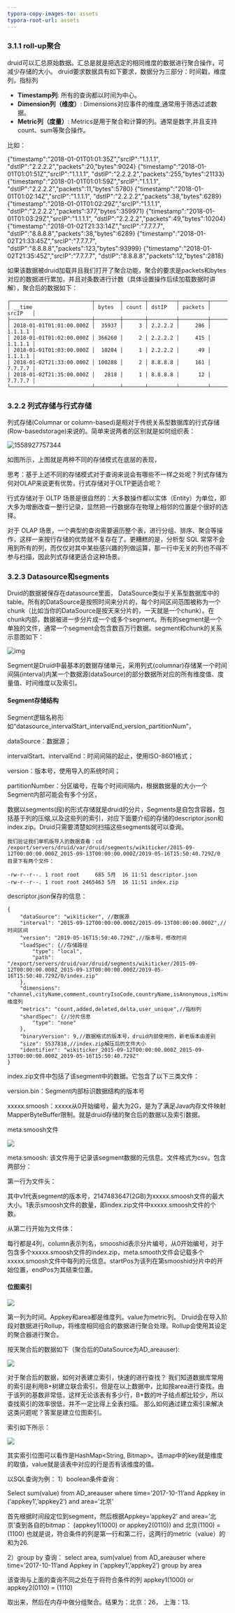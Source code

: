 ```yaml
---
typora-copy-images-to: assets
typora-root-url: assets
---
```


### 3.1.1 roll-up聚合

druid可以汇总原始数据。汇总是就是把选定的相同维度的数据进行聚合操作，可减少存储的大小。 druid要求数据具有如下要求，数据分为三部分：时间戳，维度列，指标列

- **Timestamp列**: 所有的查询都以时间为中心。
- **Dimension列（维度）**: Dimensions对应事件的维度,通常用于筛选过滤数据。
- **Metric列（度量）**: Metrics是用于聚合和计算的列。通常是数字,并且支持count、sum等聚合操作。

比如：

{"timestamp":"2018-01-01T01:01:35Z","srcIP":"1.1.1.1", "dstIP":"2.2.2.2","packets":20,"bytes":9024}
{"timestamp":"2018-01-01T01:01:51Z","srcIP":"1.1.1.1", "dstIP":"2.2.2.2","packets":255,"bytes":21133}
{"timestamp":"2018-01-01T01:01:59Z","srcIP":"1.1.1.1", "dstIP":"2.2.2.2","packets":11,"bytes":5780}
{"timestamp":"2018-01-01T01:02:14Z","srcIP":"1.1.1.1", "dstIP":"2.2.2.2","packets":38,"bytes":6289}
{"timestamp":"2018-01-01T01:02:29Z","srcIP":"1.1.1.1", "dstIP":"2.2.2.2","packets":377,"bytes":359971}
{"timestamp":"2018-01-01T01:03:29Z","srcIP":"1.1.1.1", "dstIP":"2.2.2.2","packets":49,"bytes":10204}
{"timestamp":"2018-01-02T21:33:14Z","srcIP":"7.7.7.7", "dstIP":"8.8.8.8","packets":38,"bytes":6289}
{"timestamp":"2018-01-02T21:33:45Z","srcIP":"7.7.7.7", "dstIP":"8.8.8.8","packets":123,"bytes":93999}
{"timestamp":"2018-01-02T21:35:45Z","srcIP":"7.7.7.7", "dstIP":"8.8.8.8","packets":12,"bytes":2818}

如果该数据被druid加载并且我们打开了聚合功能，聚合的要求是packets和bytes对应的数据进行累加，并且对条数进行计数（具体设置操作后续加载数据时讲解），聚合后的数据如下：

```
┌──────────────────────────┬────────┬───────┬─────────┬─────────┬─────────┐
│ __time                   │ bytes  │ count │ dstIP   │ packets │ srcIP   │
├──────────────────────────┼────────┼───────┼─────────┼─────────┼─────────┤
│ 2018-01-01T01:01:00.000Z │  35937 │     3 │ 2.2.2.2 │     286 │ 1.1.1.1 │
│ 2018-01-01T01:02:00.000Z │ 366260 │     2 │ 2.2.2.2 │     415 │ 1.1.1.1 │
│ 2018-01-01T01:03:00.000Z │  10204 │     1 │ 2.2.2.2 │      49 │ 1.1.1.1 │
│ 2018-01-02T21:33:00.000Z │ 100288 │     2 │ 8.8.8.8 │     161 │ 7.7.7.7 │
│ 2018-01-02T21:35:00.000Z │   2818 │     1 │ 8.8.8.8 │      12 │ 7.7.7.7 │
└──────────────────────────┴────────┴───────┴─────────┴─────────┴─────────┘
```

### 3.2.2 列式存储与行式存储

列式存储(Columnar or column-based)是相对于传统关系型数据库的行式存储(Row-basedstorage)来说的。简单来说两者的区别就是如何组织表：

![1558927757344](/列式存储于行式存储.png)

如图所示，上图就是两种不同的存储模式在底层的表现，

思考：基于上述不同的存储模式对于查询来说会有哪些不一样之处呢？列式存储为何对OLAP来说更有优势，行式存储对于OLTP更适合呢？

行式存储对于 OLTP 场景是很自然的：大多数操作都以实体（Entity）为单位，即大多为增删改查一整行记录，显然把一行数据存在物理上相邻的位置是个很好的选择。 

对于 OLAP 场景，一个典型的查询需要遍历整个表，进行分组、排序、聚合等操作，这样一来按行存储的优势就不复存在了。更糟糕的是，分析型 SQL 常常不会用到所有的列，而仅仅对其中某些感兴趣的列做运算，那一行中无关的列也不得不参与扫描，因此列式存储更适合这种场景。

### 3.2.3 Datasource和segments

Druid的数据被保存在datasource里面， DataSource类似于关系型数据库中的table。所有的DataSource是按照时间来分片的，每个时间区间范围被称为一个chunk（比如当你的DataSource是按天来分片的，一天就是一个chunk）。在chunk内部，数据被进一步分片成一个或多个segment。所有的segment是一个单独的文件，通常一个segment会包含数百万行数据。segment和chunk的关系示意图如下： 

![img](/trunk与datasource关系图.png) 

 Segment是Druid中最基本的数据存储单元，采用列式(columnar)存储某一个时间间隔(interval)内某一个数据源(dataSource)的部分数据所对应的所有维度值、度量值、时间维度以及索引。

#### **Segment存储结构**

Segment逻辑名称形如“datasource_intervalStart_intervalEnd_version_partitionNum”，

dataSource：数据源；

intervalStart、intervalEnd：时间间隔的起止，使用ISO-8601格式；

version：版本号，使用导入的系统时间；

partitionNumber：分区编号，在每个时间间隔内，根据数据量的大小一个Segment内部可能会有多个分区，

数据以segments(段)的形式存储就是druid的分片，Segments是自包含容器，包括基于列的压缩,以及这些列的索引，对应下面要介绍的存储的descriptor.json和index.zip。Druid只需要清楚如何扫描这些segments就可以查询。



```
我们验证我们单机版导入的数据查看：cd /export/servers/druid/var/druid/segments/wikiticker/2015-09-12T00:00:00.000Z_2015-09-13T00:00:00.000Z/2019-05-16T15:50:40.729Z/0
目录下有两个文件：

```

```
-rw-r--r--. 1 root root     685 5月  16 11:51 descriptor.json
-rw-r--r--. 1 root root 2465463 5月  16 11:51 index.zip
```

descriptor.json保存的信息：

```
{
    "dataSource": "wikiticker", //数据源
    "interval": "2015-09-12T00:00:00.000Z/2015-09-13T00:00:00.000Z",//时间区间
    "version": "2019-05-16T15:50:40.729Z",//版本号，修改时间
    "loadSpec": {//存储路径
        "type": "local",
        "path": "/export/servers/druid/var/druid/segments/wikiticker/2015-09-12T00:00:00.000Z_2015-09-13T00:00:00.000Z/2019-05-16T15:50:40.729Z/0/index.zip"
    },
    "dimensions": "channel,cityName,comment,countryIsoCode,countryName,isAnonymous,isMinor,isNew,isRobot,isUnpatrolled,metroCode,namespace,page,regionIsoCode,regionName,user",//维度列
    "metrics": "count,added,deleted,delta,user_unique",//指标列
    "shardSpec": {//分片信息
        "type": "none"
    },
    "binaryVersion": 9,//数据格式的版本号，druid内部使用的，新老版本由差别
    "size": 5537818,//index.zip解压后的文件大小
    "identifier": "wikiticker_2015-09-12T00:00:00.000Z_2015-09-13T00:00:00.000Z_2019-05-16T15:50:40.729Z"
}

```

index.zip文件中包括了该segment中的数据。它包含了以下三类文件：

version.bin：Segment内部标识数据结构的版本号

xxxxx.smoosh：xxxxx从0开始编号，最大为2G，是为了满足Java内存文件映射MapperByteBuffer限制。就是druid存储的聚合后的数据以及索引数据。

meta.smoosh文件

![](E:\大数据双元视频-druid\druid\day01\课件\assets\1558511825182.png)

meta.smoosh: 该文件用于记录该segment数据的元信息。文件格式为csv。包含两部分：

第一行为文件头：

其中v1代表segment的版本号，2147483647(2GB)为xxxxx.smoosh文件的最大大小。1表示smoosh文件的数量，即index.zip文件中xxxxx.smoosh文件的个数。

从第二行开始为文件体：

每行都是4列，column表示列名，smooshid表示分片编号，从0开始编号，对于包含多个xxxxx.smoosh文件的index.zip，meta.smooth文件会记载多个xxxxx.smoosh文件中每列的元信息。startPos为该列在第smooshid分片中的开始位置，endPos为其结束位置。

#### 位图索引

![](E:\大数据双元视频-druid\druid\day01\课件\assets\1558513542175.png)



第一列为时间。Appkey和area都是维度列。value为metric列。
Druid会在导入阶段对数据进行Rollup，将维度相同组合的数据进行聚合处理。Rollup会使用其设定的聚合器进行聚合。

按天聚合后的数据如下（聚合后的DataSource为AD_areauser):

![](E:\大数据双元视频-druid\druid\day01\课件\assets\1558513964340.png)

对于聚合后的数据，如何对表建立索引，快速的进行查找？
我们知道数据库常用的索引是利用B+树建立联合索引，但是在以上数据中，比如按area进行查找，由于该列的基数非常低，这样无论该表有多少行，B+数的叶子结点都比较少，所以查找索引的效率很低，并不一定比得上全表扫描。
那么如何通过建立索引来解决这类问题呢？答案是建立位图索引。

索引如下所示：

![](E:\大数据双元视频-druid\druid\day01\课件\assets\1558516446315.png)

其实索引位图可以看作是HashMap<String, Bitmap>。该map中的key就是维度的取值，value就是该表中对应的行是否有该维度的值。

以SQL查询为例：
1）boolean条件查询：

Select sum(value) from AD_areauser where time=’2017-10-11’and Appkey in (‘appkey1’,’appkey2’) and area=’北京’

首先根据时间段定位到segment，然后根据Appkey=’appkey2’ and area=’北京’查到各自的bitmap：
(appkey1(1000) or appkey2(0110)) and 北京(1100) = (1100)
也就是说，符合条件的列是第一行和第二行，这两行的metric（value）的和为26.

2）group by 查询：
select area, sum(value) from AD_areauser where time=’2017-10-11’and Appkey in (‘appkey1’,’appkey2’) group by area

该查询与上面的查询不同之处在于将符合条件的列
appkey1(1000) or appkey2(0110) = (1110)

取出来，然后在内存中做分组聚合。结果为：北京：26， 上海：13.

